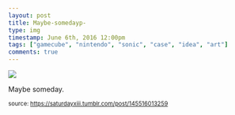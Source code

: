 ```yaml
---
layout: post
title: Maybe-somedayp-
type: img
timestamp: June 6th, 2016 12:00pm
tags: ["gamecube", "nintendo", "sonic", "case", "idea", "art"]
comments: true
---
```

<img src="https://saturdayxiii.github.io/media/145516013259.jpg"/>

Maybe someday.
 
  
<small>source: https://saturdayxiii.tumblr.com/post/145516013259</small>